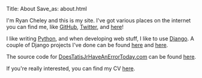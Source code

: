 Title: About
Save_as: about.html

I'm Ryan Cheley and this is my site. I've got various places on the internet you can find me, like [GitHub](https://github.com/ryancheley), [Twitter](https://twitter.com/ryancheley), and [here](/)!

I like writing [Python](https://www.python.org), and when developing web stuff, I like to use [Django](https://www.djangoproject.com). A couple of Django projects I've done can be found [here](https://stadiatracker.com/Pages/home) and [here](https://doestatisjrhaveanerrortoday.com). 

The source code for [DoesTatisJrHaveAnErrorToday.com](https://doestatisjrhaveanerrortoday.com) can be found [here](https://github.com/ryancheley/tatis). 

If you're really interested, you can find my CV [here](https://www.ryancheley.com/curriculum-vitae.html). 